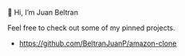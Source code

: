 👋 Hi, I’m Juan Beltran

Feel free to check out some of my pinned projects.

- https://github.com/BeltranJuanP/amazon-clone
